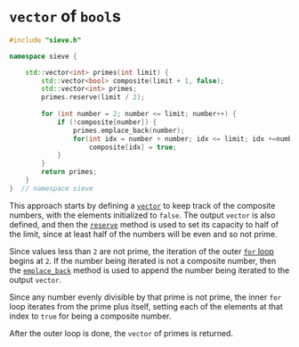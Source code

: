 # `vector` of `bool`s

```cpp
#include "sieve.h"

namespace sieve {

	std::vector<int> primes(int limit) {
		std::vector<bool> composite(limit + 1, false);
		std::vector<int> primes;
		primes.reserve(limit / 2);
    
		for (int number = 2; number <= limit; number++) {
			if (!composite[number]) {
				primes.emplace_back(number);
				for(int idx = number + number; idx <= limit; idx +=number)
					composite[idx] = true;
			}
		}
		return primes;
	}
}  // namespace sieve
```

This approach starts by defining a [`vector`][vector] to keep track of the composite numbers, with the elements initialized to `false`.
The output `vector` is also defined, and then the [`reserve`][reserve] method is used to set its capacity to half of the limit, since
at least half of the numbers will be even and so not prime.

Since values less than `2` are not prime, the iteration of the outer [`for` loop][for] begins at `2`.
If the number being iterated is not a composite number, then the [`emplace_back`][emplace-back] method is used to append the number being iterated
to the output `vector`.

Since any number evenly divisible by that prime is not prime, the inner `for` loop iterates from the prime plus itself, setting each of the
elements at that index to `true` for being a composite number.

After the outer loop is done, the `vector` of primes is returned.

[size]: https://en.cppreference.com/w/cpp/container/vector/size
[vector]: https://en.cppreference.com/w/cpp/container/vector
[reserve]: https://en.cppreference.com/w/cpp/container/vector/reserve
[emplace-back]: https://en.cppreference.com/w/cpp/container/vector/emplace_back
[for]: https://en.cppreference.com/w/cpp/language/for
[if]: https://en.cppreference.com/w/cpp/language/if
[domain-error]: https://en.cppreference.com/w/cpp/error/domain_error
